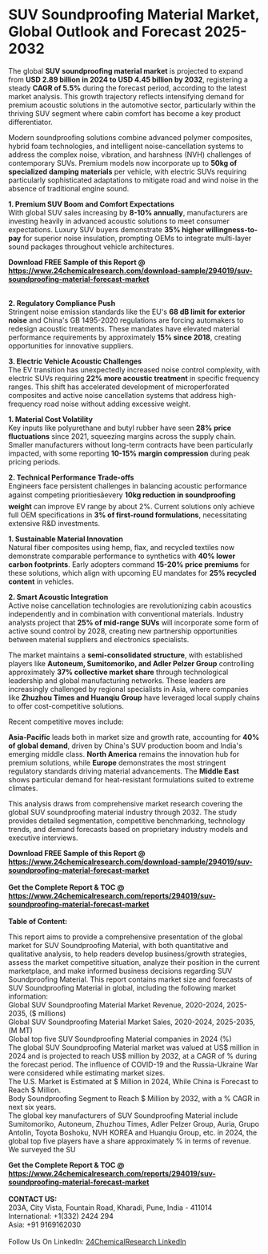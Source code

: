 <h1>SUV Soundproofing Material Market, Global Outlook and Forecast 2025-2032</h1><p>The global <strong>SUV soundproofing material market</strong> is projected to expand from <strong>USD 2.89 billion in 2024 to USD 4.45 billion by 2032</strong>, registering a steady <strong>CAGR of 5.5%</strong> during the forecast period, according to the latest market analysis. This growth trajectory reflects intensifying demand for premium acoustic solutions in the automotive sector, particularly within the thriving SUV segment where cabin comfort has become a key product differentiator.</p><p>Modern soundproofing solutions combine advanced polymer composites, hybrid foam technologies, and intelligent noise-cancellation systems to address the complex noise, vibration, and harshness (NVH) challenges of contemporary SUVs. Premium models now incorporate up to <strong>50kg of specialized damping materials</strong> per vehicle, with electric SUVs requiring particularly sophisticated adaptations to mitigate road and wind noise in the absence of traditional engine sound.</p><p><strong>1. Premium SUV Boom and Comfort Expectations</strong><br>
With global SUV sales increasing by <strong>8-10% annually</strong>, manufacturers are investing heavily in advanced acoustic solutions to meet consumer expectations. Luxury SUV buyers demonstrate <strong>35% higher willingness-to-pay</strong> for superior noise insulation, prompting OEMs to integrate multi-layer sound packages throughout vehicle architectures.</p><div><b>Download FREE Sample of this Report @ 
            <a href="https://www.24chemicalresearch.com/download-sample/294019/suv-soundproofing-material-forecast-market">
            https://www.24chemicalresearch.com/download-sample/294019/suv-soundproofing-material-forecast-market</a></b></div><br><p><strong>2. Regulatory Compliance Push</strong><br>
Stringent noise emission standards like the EU's <strong>68 dB limit for exterior noise</strong> and China's GB 1495-2020 regulations are forcing automakers to redesign acoustic treatments. These mandates have elevated material performance requirements by approximately <strong>15% since 2018</strong>, creating opportunities for innovative suppliers.</p><p><strong>3. Electric Vehicle Acoustic Challenges</strong><br>
The EV transition has unexpectedly increased noise control complexity, with electric SUVs requiring <strong>22% more acoustic treatment</strong> in specific frequency ranges. This shift has accelerated development of microperforated composites and active noise cancellation systems that address high-frequency road noise without adding excessive weight.</p><p><strong>1. Material Cost Volatility</strong><br>
Key inputs like polyurethane and butyl rubber have seen <strong>28% price fluctuations</strong> since 2021, squeezing margins across the supply chain. Smaller manufacturers without long-term contracts have been particularly impacted, with some reporting <strong>10-15% margin compression</strong> during peak pricing periods.</p><p><strong>2. Technical Performance Trade-offs</strong><br>
Engineers face persistent challenges in balancing acoustic performance against competing prioritiesâevery <strong>10kg reduction in soundproofing weight</strong> can improve EV range by about 2%. Current solutions only achieve full OEM specifications in <strong>3% of first-round formulations</strong>, necessitating extensive R&amp;D investments.</p><p><strong>1. Sustainable Material Innovation</strong><br>
Natural fiber composites using hemp, flax, and recycled textiles now demonstrate comparable performance to synthetics with <strong>40% lower carbon footprints</strong>. Early adopters command <strong>15-20% price premiums</strong> for these solutions, which align with upcoming EU mandates for <strong>25% recycled content</strong> in vehicles.</p><p><strong>2. Smart Acoustic Integration</strong><br>
Active noise cancellation technologies are revolutionizing cabin acoustics independently and in combination with conventional materials. Industry analysts project that <strong>25% of mid-range SUVs</strong> will incorporate some form of active sound control by 2028, creating new partnership opportunities between material suppliers and electronics specialists.</p><p>The market maintains a <strong>semi-consolidated structure</strong>, with established players like <strong>Autoneum, Sumitomoriko, and Adler Pelzer Group</strong> controlling approximately <strong>37% collective market share</strong> through technological leadership and global manufacturing networks. These leaders are increasingly challenged by regional specialists in Asia, where companies like <strong>Zhuzhou Times and Huanqiu Group</strong> have leveraged local supply chains to offer cost-competitive solutions.</p><p>Recent competitive moves include:</p><p><strong>Asia-Pacific</strong> leads both in market size and growth rate, accounting for <strong>40% of global demand</strong>, driven by China's SUV production boom and India's emerging middle class. <strong>North America</strong> remains the innovation hub for premium solutions, while <strong>Europe</strong> demonstrates the most stringent regulatory standards driving material advancements. The <strong>Middle East</strong> shows particular demand for heat-resistant formulations suited to extreme climates.</p><p>This analysis draws from comprehensive market research covering the global SUV soundproofing material industry through 2032. The study provides detailed segmentation, competitive benchmarking, technology trends, and demand forecasts based on proprietary industry models and executive interviews.</p><div><b>Download FREE Sample of this Report @ 
            <a href="https://www.24chemicalresearch.com/download-sample/294019/suv-soundproofing-material-forecast-market">
            https://www.24chemicalresearch.com/download-sample/294019/suv-soundproofing-material-forecast-market</a></b></div><br><div><b>Get the Complete Report & TOC @ 
            <a href="https://www.24chemicalresearch.com/reports/294019/suv-soundproofing-material-forecast-market">
            https://www.24chemicalresearch.com/reports/294019/suv-soundproofing-material-forecast-market</a></b></div><br>
            <b>Table of Content:</b><p>This report aims to provide a comprehensive presentation of the global market for SUV Soundproofing Material, with both quantitative and qualitative analysis, to help readers develop business/growth strategies, assess the market competitive situation, analyze their position in the current marketplace, and make informed business decisions regarding SUV Soundproofing Material. This report contains market size and forecasts of SUV Soundproofing Material in global, including the following market information:<br />
Global SUV Soundproofing Material Market Revenue, 2020-2024, 2025-2035, ($ millions)<br />
Global SUV Soundproofing Material Market Sales, 2020-2024, 2025-2035, (M MT)<br />
Global top five SUV Soundproofing Material companies in 2024 (%)<br />
The global SUV Soundproofing Material market was valued at US$ million in 2024 and is projected to reach US$ million by 2032, at a CAGR of % during the forecast period. The influence of COVID-19 and the Russia-Ukraine War were considered while estimating market sizes.<br />
The U.S. Market is Estimated at $ Million in 2024, While China is Forecast to Reach $ Million.<br />
Body Soundproofing Segment to Reach $ Million by 2032, with a % CAGR in next six years.<br />
The global key manufacturers of SUV Soundproofing Material include Sumitomoriko, Autoneum, Zhuzhou Times, Adler Pelzer Group, Auria, Grupo Antolin, Toyota Boshoku, NVH KOREA and Huanqiu Group, etc. in 2024, the global top five players have a share approximately % in terms of revenue.<br />
We surveyed the SU</p><div><b>Get the Complete Report & TOC @ 
            <a href="https://www.24chemicalresearch.com/reports/294019/suv-soundproofing-material-forecast-market">
            https://www.24chemicalresearch.com/reports/294019/suv-soundproofing-material-forecast-market</a></b></div><br><b>CONTACT US:</b><br>
            203A, City Vista, Fountain Road, Kharadi, Pune, India - 411014<br>
            International: +1(332) 2424 294<br>
            Asia: +91 9169162030 <br><br>
            Follow Us On LinkedIn: <a href="https://www.linkedin.com/company/24chemicalresearch/">24ChemicalResearch LinkedIn</a>
